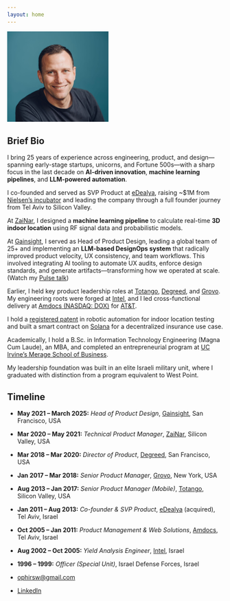 ```yaml
---
layout: home
---
```


<img src="assets/images/profilepic.jpg" alt="Ophir Sweiry photo" class="center rounded-corners" style="height:10em;height:15em;">

Brief Bio
---------

I bring 25 years of experience across engineering, product, and design—spanning early-stage startups, unicorns, and Fortune 500s—with a sharp focus in the last decade on **AI-driven innovation**, **machine learning pipelines**, and **LLM-powered automation**.

I co-founded and served as SVP Product at [eDealya](https://www.crunchbase.com/organization/edealya), raising ~$1M from [Nielsen’s incubator](https://www.nielsen.com) and leading the company through a full founder journey from Tel Aviv to Silicon Valley.

At [ZaiNar](https://www.zainar.com), I designed a **machine learning pipeline** to calculate real-time **3D indoor location** using RF signal data and probabilistic models.

At [Gainsight](https://www.gainsight.com), I served as Head of Product Design, leading a global team of 25+ and implementing an **LLM-based DesignOps system** that radically improved product velocity, UX consistency, and team workflows. This involved integrating AI tooling to automate UX audits, enforce design standards, and generate artifacts—transforming how we operated at scale. (Watch my [Pulse talk](https://www.youtube.com/watch?v=WYp0qn1kThg))

Earlier, I held key product leadership roles at [Totango](https://www.totango.com), [Degreed](https://www.degreed.com), and [Grovo](https://www.grovo.com). My engineering roots were forged at [Intel](https://www.intel.com), and I led cross-functional delivery at [Amdocs (NASDAQ: DOX)](https://www.amdocs.com) for [AT&T](https://www.att.com).

I hold a [registered patent](https://patents.google.com/patent/US11785482B1/) in robotic automation for indoor location testing and built a smart contract on [Solana](https://solana.com) for a decentralized insurance use case.

Academically, I hold a B.Sc. in Information Technology Engineering (Magna Cum Laude), an MBA, and completed an entrepreneurial program at [UC Irvine’s Merage School of Business](https://merage.uci.edu).

My leadership foundation was built in an elite Israeli military unit, where I graduated with distinction from a program equivalent to West Point.

Timeline
--------

- **May 2021 – March 2025:** _Head of Product Design_, [Gainsight](https://www.gainsight.com), San Francisco, USA  
- **Mar 2020 – May 2021:** _Technical Product Manager_, [ZaiNar](https://www.zainar.com), Silicon Valley, USA  
- **Mar 2018 – Mar 2020:** _Director of Product_, [Degreed](https://www.degreed.com), San Francisco, USA  
- **Jan 2017 – Mar 2018:** _Senior Product Manager_, [Grovo](https://www.grovo.com), New York, USA  
- **Aug 2013 – Jan 2017:** _Senior Product Manager (Mobile)_, [Totango](https://www.totango.com), Silicon Valley, USA  
- **Jan 2011 – Aug 2013:** _Co-founder & SVP Product_, [eDealya](https://www.crunchbase.com/organization/edealya) (acquired), Tel Aviv, Israel  
- **Oct 2005 – Jan 2011:** _Product Management & Web Solutions_, [Amdocs](https://www.amdocs.com), Tel Aviv, Israel  
- **Aug 2002 – Oct 2005:** _Yield Analysis Engineer_, [Intel](https://www.intel.com), Israel  
- **1996 – 1999:** _Officer (Special Unit)_, Israel Defense Forces, Israel  

- [ophirsw@gmail.com](mailto:ophirsw@gmail.com)  
- [LinkedIn](https://www.linkedin.com/in/ophirsw)
